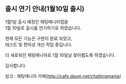## 출시 연기 안내(1월10일 출시)

1월1일 출시 예정인 채팅매니아앱을  
1월 10일로 출시를 연기하기로 하였습니다.  
   
현재 모든 기능은 구현이 완료 되었고,  
테스트 및 편의성 개선 작업 중입니다.  
   
더 새로워진 채팅매니아로 1월 10일날 찾아뵙도록 하겠습니다.  
   
감사합니다.

링크 : 채팅매니아 카페(http://cafe.daum.net/chattingmania)
